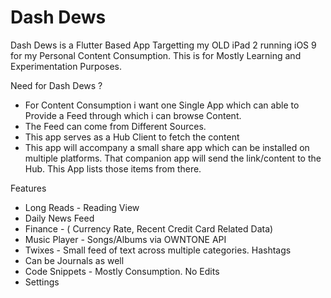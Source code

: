# Dash Dews

Dash Dews is a Flutter Based App Targetting my OLD iPad 2 running iOS 9 for my Personal Content Consumption. This is for Mostly Learning and Experimentation Purposes.

Need for Dash Dews ?

- For Content Consumption i want one Single App which can able to Provide a Feed through which i can browse Content.
- The Feed can come from Different Sources.
- This app serves as a Hub Client to fetch the content
- This app will accompany a small share app which can be installed on multiple platforms. That companion app will send the link/content to the Hub. This App lists those items from there.


Features
- Long Reads - Reading View
- Daily News Feed
- Finance - ( Currency Rate, Recent Credit Card Related Data)
- Music Player - Songs/Albums via OWNTONE API
- Twixes - Small feed of text across multiple categories. Hashtags
-   Can be Journals as well
- Code Snippets - Mostly Consumption. No Edits
- Settings

